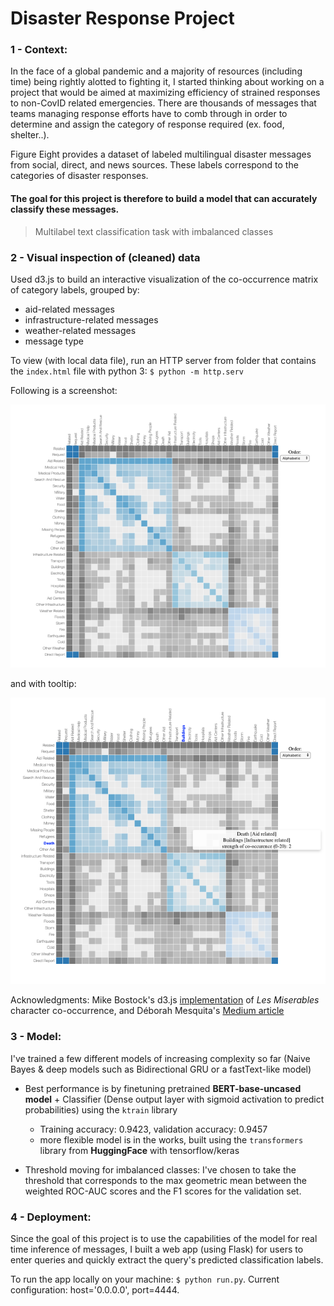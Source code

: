 # Disaster Response Project

### 1 - Context:
In the face of a global pandemic and a majority of resources (including time) being rightly alotted to fighting it, I started thinking about working on a project that would be aimed at maximizing efficiency of strained responses to non-CovID related emergencies. There are thousands of messages that teams managing response efforts have to comb through in order to determine and assign the category of response required (ex. food, shelter..). 

Figure Eight provides a dataset of labeled multilingual disaster messages from social, direct, and news sources. These labels correspond to the categories of disaster responses.

#### The goal for this project is therefore to build a model that can accurately classify these messages. 

> Multilabel text classification task with imbalanced classes 

### 2 - Visual inspection of (cleaned) data
Used d3.js to build an interactive visualization of the co-occurrence matrix of category labels, grouped by:
* aid-related messages
* infrastructure-related messages
* weather-related messages
* message type

To view (with local data file), run an HTTP server from folder that contains the `index.html` file with python 3: `$ python -m http.serv`

Following is a screenshot:

<img src="data/plot_categories/cor_mat.png" alt="co-occurrence" width="600"/>

and with tooltip:

<img src="data/plot_categories/cor_mat_tooltip.png" alt="co-occurrence with tooltip" width="600"/>

Acknowledgments: Mike Bostock's d3.js [implementation](https://bost.ocks.org/mike/miserables/) of *Les Miserables* character co-occurrence, and Déborah Mesquita's [Medium article](https://towardsdatascience.com/building-a-co-occurrence-matrix-with-d3-to-analyze-overlapping-topics-in-dissertations-fb2ae9470dee)

### 3 - Model:
I've trained a few different models of increasing complexity so far (Naive Bayes & deep models such as Bidirectional GRU or a fastText-like model)

* Best performance is by finetuning pretrained **BERT-base-uncased model** + Classifier (Dense output layer with sigmoid activation to predict probabilities) using the `ktrain` library
	* Training accuracy: 0.9423, validation accuracy: 0.9457
	* more flexible model is in the works, built using the `transformers` library from **HuggingFace** with tensorflow/keras

* Threshold moving for imbalanced classes: I've chosen to take the threshold that corresponds to the max geometric mean between the weighted ROC-AUC scores and the F1 scores for the validation set.

### 4 - Deployment:
Since the goal of this project is to use the capabilities of the model for real time inference of messages, I built a web app (using Flask) for users to enter queries and quickly extract the query's predicted classification labels.

To run the app locally on your machine: `$ python run.py`. Current configuration: host='0.0.0.0', port=4444.

